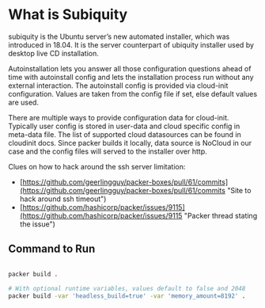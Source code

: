 # What is Subiquity

subiquity is the Ubuntu server’s new automated installer, which was introduced in 18.04. It is the server counterpart of ubiquity installer used by desktop live CD installation.

Autoinstallation lets you answer all those configuration questions ahead of time with autoinstall config and lets the installation process run without any external interaction. The autoinstall config is provided via cloud-init configuration. Values are taken from the config file if set, else default values are used.

There are multiple ways to provide configuration data for cloud-init. Typically user config is stored in user-data and cloud specific config in meta-data file. The list of supported cloud datasources can be found in cloudinit docs. Since packer builds it locally, data source is NoCloud in our case and the config files will served to the installer over http.

Clues on how to hack around the ssh server limitation:

* [https://github.com/geerlingguy/packer-boxes/pull/61/commits](https://github.com/geerlingguy/packer-boxes/pull/61/commits "Site to hack around ssh timeout")
* [https://github.com/hashicorp/packer/issues/9115](https://github.com/hashicorp/packer/issues/9115 "Packer thread stating the issue")

## Command to Run

```bash

packer build .
```

```bash
# With optional runtime variables, values default to false and 2048
packer build -var 'headless_build=true' -var 'memory_amount=8192' .
```
